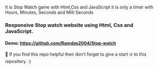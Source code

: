 It is Stop Watch game with Html,Css and JavaScript it is only a timer with Hours, Minutes, Seconds and Milli Seconds 
### Responsive Stop watch website using Html, Css and JavaScript.



#### Demo: https://github.com/Ramdas2004/Stop-watch


🙏 If you find this repo helpful then don't forget to give a start ❇️  to this repository. :)

